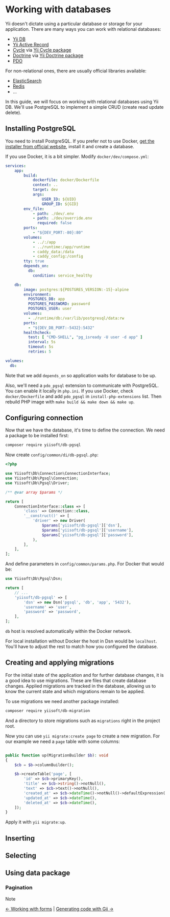# Working with databases

Yii doesn't dictate using a particular database or storage for your application.
There are many ways you can work with relational databases:

- [Yii DB](https://github.com/yiisoft/db)
- [Yii Active Record](https://github.com/yiisoft/active-record)
- [Cycle](https://github.com/cycle) via [Yii Cycle package](https://github.com/yiisoft/yii-cycle)
- [Doctrine](https://www.doctrine-project.org/) via [Yii Doctrine package](https://github.com/stargazer-team/yii-doctrine)
- [PDO](https://www.php.net/manual/en/book.pdo.php)

For non-relational ones, there are usually official libraries available:

- [ElasticSearch](https://github.com/elastic/elasticsearch-php)
- [Redis](https://redis.io/docs/clients/#php)
- ...

In this guide, we will focus on working with relational databases using Yii DB. We'll use PostgreSQL to implement a
simple CRUD (create read update delete).

## Installing PostgreSQL

You need to install PostgreSQL. If you prefer not to use Docker, 
[get the installer from official website](https://www.postgresql.org/download/), install it and create a database.

If you use Docker, it is a bit simpler. Modify `docker/dev/compose.yml`:


```yaml
services:
    app:
        build:
            dockerfile: docker/Dockerfile
            context: ..
            target: dev
            args:
                USER_ID: ${UID}
                GROUP_ID: ${GID}
        env_file:
            - path: ./dev/.env
            - path: ./dev/override.env
              required: false
        ports:
            - "${DEV_PORT:-80}:80"
        volumes:
            - ../:/app
            - ../runtime:/app/runtime
            - caddy_data:/data
            - caddy_config:/config
        tty: true
        depends_on:
          db:
            condition: service_healthy

    db:
        image: postgres:${POSTGRES_VERSION:-15}-alpine
        environment:
          POSTGRES_DB: app
          POSTGRES_PASSWORD: password
          POSTGRES_USER: user
        volumes:
          - ./runtime/db:/var/lib/postgresql/data:rw
        ports:
          - "${DEV_DB_PORT:-5432}:5432"
        healthcheck:
          test: [ "CMD-SHELL", "pg_isready -U user -d app" ]
          interval: 5s
          timeout: 5s
          retries: 5

volumes:
  db:
```

Note that we add `depends_on` so application waits for database to be up.

Also, we'll need a `pdo_pgsql` extension to communicate with PostgreSQL. You can enable it locally in `php.ini`.
If you use Docker, check `docker/Dockerfile` and add `pdo_pgsql` in `install-php-extensions` list. Then rebuild
PHP image with `make build && make down && make up`.

## Configuring connection

Now that we have the database, it's time to define the connection. We need a package to be installed first:

```sh
composer require yiisoft/db-pgsql
```

Now create `config/common/di/db-pgsql.php`:

```php
<?php

use Yiisoft\Db\Connection\ConnectionInterface;
use Yiisoft\Db\Pgsql\Connection;
use Yiisoft\Db\Pgsql\Driver;

/** @var array $params */

return [
    ConnectionInterface::class => [
        'class' => Connection::class,
        '__construct()' => [
            'driver' => new Driver(
                $params['yiisoft/db-pgsql']['dsn'],
                $params['yiisoft/db-pgsql']['username'],
                $params['yiisoft/db-pgsql']['password'],
            ),
        ],
    ],
];
```

And define parameters in `config/common/params.php`. For Docker that would be:

```php
use Yiisoft\Db\Pgsql\Dsn;

return [
    // ...
    'yiisoft/db-pgsql' => [
        'dsn' => new Dsn('pgsql', 'db', 'app', '5432'),
        'username' => 'user',
        'password' => 'password',
    ],
];
```

`db` host is resolved automatically within the Docker network.

For local installation without Docker the host in Dsn would be `localhost`. You'll have to adjust the rest to match
how you configured the database.

## Creating and applying migrations

For the initial state of the application and for further database changes, it is a good idea to use migrations.
These are files that create database changes. Applied migrations are tracked in the database, allowing us to know
the current state and which migrations remain to be applied.

To use migrations we need another package installed:

```sh
composer require yiisoft/db-migration
```

And a directory to store migrations such as `migrations` right in the project root.

Now you can use `yii migrate:create page` to create a new migration. For our example we need a `page` table with some
columns:

```php

public function up(MigrationBuilder $b): void
{
    $cb = $b->columnBuilder();

    $b->createTable('page', [
        'id' => $cb->primaryKey(),
        'title' => $cb->string()->notNull(),
        'text' => $cb->text()->notNull(),
        'created_at' => $cb->dateTime()->notNull()->defaultExpression('CURRENT_TIMESTAMP'),
        'updated_at' => $cb->dateTime(),
        'deleted_at' => $cb->dateTime(),
    ]);
}
```

Apply it with `yii migrate:up`.

## Inserting

## Selecting

## Using data package

### Pagination

> [!NOTE]
> [← Working with forms](forms.md) |
> [Generating code with Gii →](gii.md)
